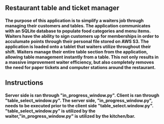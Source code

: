## Restaurant table and ticket manager
#### The purpose of this application is to simplify a waiters job through managing their customers and tables. The application communicates with an SQLite database to populate food categories and menu items. Waiters have the ability to sign customers up for memberships in order to acculumate points through their personal file stored on AWS S3. The application is loaded onto a tablet that waiters utilize throughout their shift. Waiters manage their entire table section from the application, allowing table management instantly from a table. This not only results in a massive improvement waiter efficiency, but also completely removes the need for paper tickets and computer stations around the restaurant.  

## Instructions
#### Server side is ran through "in_progress_window.py". Client is ran through "table_select_window.py". The server side, "in_progress_window.py", needs to be executed prior to the client side "table_select.window.py". "table_select_window.py" is utilized by the waiter,"in_progress_window.py" is utilized by the kitchen/bar.
